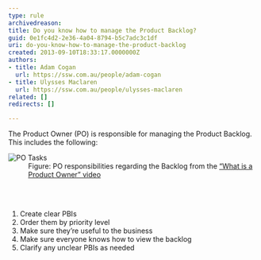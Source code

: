 ```yaml
---
type: rule
archivedreason: 
title: Do you know how to manage the Product Backlog?
guid: 0e1fc4d2-2e36-4a04-8794-b5c7adc3c1df
uri: do-you-know-how-to-manage-the-product-backlog
created: 2013-09-10T18:33:17.0000000Z
authors:
- title: Adam Cogan
  url: https://ssw.com.au/people/adam-cogan
- title: Ulysses Maclaren
  url: https://ssw.com.au/people/ulysses-maclaren
related: []
redirects: []

---
```



The Product Owner (PO) is responsible for managing the Product Backlog. This includes the following&#58; 
<dl class="image"><dt> 
      <img src="/PublishingImages/po-tasks.jpg" alt="PO Tasks" /> 
   </dt><dd>Figure&#58; PO responsibilities regarding the Backlog from the 
      <a href="http&#58;//www.youtube.com/watch?v=3eljozEWpf8" target="_blank">“What is a Product Owner”​ video</a>​</dd></dl>
<br><excerpt class='endintro'></excerpt><br>
<ol><li>Create clear PBIs</li><li>Order them by priority level</li><li>Make sure they’re useful to the business</li><li>Make sure everyone knows how to view the backlog</li>
   <li>Clarify any unclear PBIs as needed​</li></ol>



